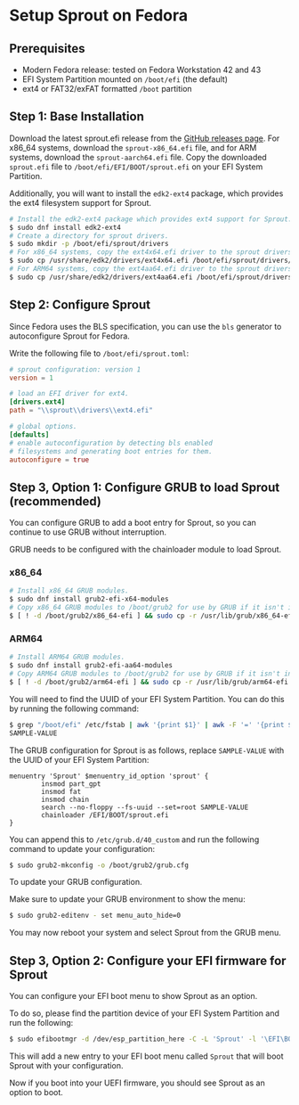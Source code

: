 # Setup Sprout on Fedora

## Prerequisites

- Modern Fedora release: tested on Fedora Workstation 42 and 43
- EFI System Partition mounted on `/boot/efi` (the default)
- ext4 or FAT32/exFAT formatted `/boot` partition

## Step 1: Base Installation

Download the latest sprout.efi release from the [GitHub releases page](https://github.com/edera-dev/sprout/releases).
For x86_64 systems, download the `sprout-x86_64.efi` file, and for ARM systems, download the `sprout-aarch64.efi` file.
Copy the downloaded `sprout.efi` file to `/boot/efi/EFI/BOOT/sprout.efi` on your EFI System Partition.

Additionally, you will want to install the `edk2-ext4` package, which provides the ext4 filesystem support for Sprout.

```bash
# Install the edk2-ext4 package which provides ext4 support for Sprout.
$ sudo dnf install edk2-ext4
# Create a directory for sprout drivers.
$ sudo mkdir -p /boot/efi/sprout/drivers
# For x86_64 systems, copy the ext4x64.efi driver to the sprout drivers directory.
$ sudo cp /usr/share/edk2/drivers/ext4x64.efi /boot/efi/sprout/drivers/ext4.efi
# For ARM64 systems, copy the ext4aa64.efi driver to the sprout drivers directory.
$ sudo cp /usr/share/edk2/drivers/ext4aa64.efi /boot/efi/sprout/drivers/ext4.efi
```

## Step 2: Configure Sprout

Since Fedora uses the BLS specification, you can use the `bls` generator to autoconfigure Sprout for Fedora.

Write the following file to `/boot/efi/sprout.toml`:

```toml
# sprout configuration: version 1
version = 1

# load an EFI driver for ext4.
[drivers.ext4]
path = "\\sprout\\drivers\\ext4.efi"

# global options.
[defaults]
# enable autoconfiguration by detecting bls enabled
# filesystems and generating boot entries for them.
autoconfigure = true
```

## Step 3, Option 1: Configure GRUB to load Sprout (recommended)

You can configure GRUB to add a boot entry for Sprout, so you can continue to use GRUB without interruption.

GRUB needs to be configured with the chainloader module to load Sprout.

### x86_64

```bash
# Install x86_64 GRUB modules.
$ sudo dnf install grub2-efi-x64-modules
# Copy x86_64 GRUB modules to /boot/grub2 for use by GRUB if it isn't installed already.
$ [ ! -d /boot/grub2/x86_64-efi ] && sudo cp -r /usr/lib/grub/x86_64-efi /boot/grub2/x86_64-efi
```

### ARM64

```bash
# Install ARM64 GRUB modules.
$ sudo dnf install grub2-efi-aa64-modules
# Copy ARM64 GRUB modules to /boot/grub2 for use by GRUB if it isn't installed already.
$ [ ! -d /boot/grub2/arm64-efi ] && sudo cp -r /usr/lib/grub/arm64-efi /boot/grub2/x86_64-efi
```

You will need to find the UUID of your EFI System Partition. You can do this by running the following command:
```bash
$ grep "/boot/efi" /etc/fstab | awk '{print $1}' | awk -F '=' '{print $2}'
SAMPLE-VALUE
```

The GRUB configuration for Sprout is as follows, replace `SAMPLE-VALUE` with the UUID of your EFI System Partition:

```grub
menuentry 'Sprout' $menuentry_id_option 'sprout' {
        insmod part_gpt
        insmod fat
        insmod chain
        search --no-floppy --fs-uuid --set=root SAMPLE-VALUE
        chainloader /EFI/BOOT/sprout.efi
}
```

You can append this to `/etc/grub.d/40_custom` and run the following command to update your configuration:
```bash
$ sudo grub2-mkconfig -o /boot/grub2/grub.cfg
```

To update your GRUB configuration.

Make sure to update your GRUB environment to show the menu:

```bash
$ sudo grub2-editenv - set menu_auto_hide=0
```

You may now reboot your system and select Sprout from the GRUB menu.

## Step 3, Option 2: Configure your EFI firmware for Sprout

You can configure your EFI boot menu to show Sprout as an option.

To do so, please find the partition device of your EFI System Partition and run the following:

```bash
$ sudo efibootmgr -d /dev/esp_partition_here -C -L 'Sprout' -l '\EFI\BOOT\sprout.efi'
```

This will add a new entry to your EFI boot menu called `Sprout` that will boot Sprout with your configuration.

Now if you boot into your UEFI firmware, you should see Sprout as an option to boot.
